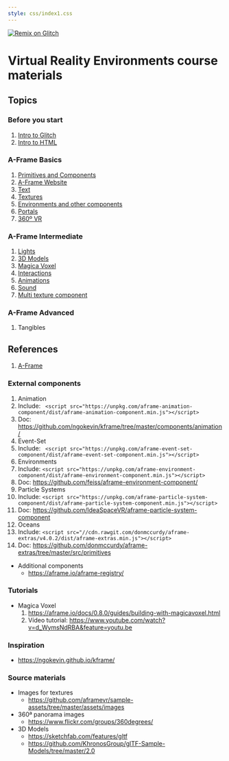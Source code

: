 ```yaml
---
style: css/index1.css
---
```


[![Remix on Glitch](https://cdn.glitch.com/2703baf2-b643-4da7-ab91-7ee2a2d00b5b%2Fremix-button.svg)](https://glitch.com/edit/#!/remix/aframe-usj)

# Virtual Reality Environments course materials 

## Topics


### Before you start

1. <a href="0010-intro-glitch.html">Intro to Glitch</a>
1. <a href="0020-intro-html.html">Intro to HTML</a>

### A-Frame Basics

1. <a href="0100-primitives-components.html">Primitives and Components</a>
1. <a href="0200-aframe-website.html">A-Frame Website</a>
1. <a href="0300-text.html">Text</a>
1. <a href="0400-textures.html">Textures</a>
1. <a href="0500-environments.html">Environments and other components</a>
1. <a href="0600-portals.html" >Portals</a>
1. <a href="0700-360vr.html" >360º VR</a>

### A-Frame Intermediate
1. <a href="0800-lights.html">Lights</a>
1. <a href="0900-3d-models.html">3D Models</a>
1. <a href="1000-magica-voxel.html">Magica Voxel</a>
1. <a href="1100-interactions.html" >Interactions</a>
1. <a href="1200-animations.html" >Animations</a>
1. <a href="1300-sound.html" >Sound</a>
1. <a href="1400-multi-textures.html" >Multi texture component</a>

### A-Frame Advanced

1. Tangibles

## References

1. <a href="http://aframe.io" target="_blank">A-Frame</a>


<!--
### A-Frame Primitives Categorized

* 2D and 3D shapes
  * `<a-box>`: https://aframe.io/docs/0.8.0/primitives/a-box.html
  * `<a-circle>`: https://aframe.io/docs/0.8.0/primitives/a-circle.html
  * `<a-cone>`: https://aframe.io/docs/0.8.0/primitives/a-cone.html
  * `<a-cylinder>`: https://aframe.io/docs/0.8.0/primitives/a-cylinder.html
  * `<a-dodecahedron>`: https://aframe.io/docs/0.8.0/primitives/a-dodecahedron.html
  * `<a-icosahedron>`: https://aframe.io/docs/0.8.0/primitives/a-icosahedron.html
  * `<a-octahedron>`: https://aframe.io/docs/0.8.0/primitives/a-octahedron.html
  * `<a-plane>`: https://aframe.io/docs/0.8.0/primitives/a-plane.html
  * `<a-ring>`: https://aframe.io/docs/0.8.0/primitives/a-ring.html
  * `<a-sky>`: https://aframe.io/docs/0.8.0/primitives/a-sky.html
  * `<a-sphere>`: https://aframe.io/docs/0.8.0/primitives/a-sphere.html
  * `<a-tetrahedron>`: https://aframe.io/docs/0.8.0/primitives/a-tetrahedron.html
  * `<a-torus-knot>`: https://aframe.io/docs/0.8.0/primitives/a-torus-knot.html
  * `<a-torus>`: https://aframe.io/docs/0.8.0/primitives/a-torus.html  
  * `<a-triangle>`: https://aframe.io/docs/0.8.0/primitives/a-triangle.html
  
* 3D Models
  * `<a-gltf-model>`: https://aframe.io/docs/0.8.0/primitives/a-gltf-model.html#sidebar
  * `<a-obj-model>`: https://aframe.io/docs/0.8.0/primitives/a-obj-model.html#sidebar
  
* Interaction
  * `<a-cursor>`: https://aframe.io/docs/0.8.0/primitives/a-cursor.html#sidebar
  * `<a-link>`: https://aframe.io/docs/0.8.0/primitives/a-link.html#sidebar
  
* Lights
  * `<a-light>`: https://aframe.io/docs/0.8.0/primitives/a-light.html#sidebar

* Media (Image, Sound, Text, Video)
  * `<a-curvedimage>`: https://aframe.io/docs/0.8.0/primitives/a-curvedimage.html#sidebar
  * `<a-image>`: https://aframe.io/docs/0.8.0/primitives/a-image.html#sidebar
  * `<a-sound>`: https://aframe.io/docs/0.8.0/primitives/a-sound.html#sidebar
  * `<a-text>`: https://aframe.io/docs/0.8.0/primitives/a-text.html#sidebar
  * `<a-video>`: https://aframe.io/docs/0.8.0/primitives/a-video.html#sidebar
  * `<a-videosphere>`: https://aframe.io/docs/0.8.0/primitives/a-videosphere.html#sidebar

### A-Frame - Other Elements

* `<a-asset-item>`: https://aframe.io/docs/0.8.0/core/asset-management-system.html#lt-a-asset-item-gt
* `<a-assets>`: https://aframe.io/docs/0.8.0/core/asset-management-system.html
* `<a-camera>`: https://aframe.io/docs/0.8.0/primitives/a-camera.html
* `<a-cursor>`: https://aframe.io/docs/0.8.0/primitives/a-cursor.html
* laser-controls: https://aframe.io/docs/0.8.0/components/laser-controls.html
* hand-controls: https://aframe.io/docs/0.8.0/components/hand-controls.html

-->

### External components
1. Animation
  1. Include: ` <script src="https://unpkg.com/aframe-animation-component/dist/aframe-animation-component.min.js"></script>`
  2. Doc: https://github.com/ngokevin/kframe/tree/master/components/animation/
1. Event-Set
  1. Include: ` <script src="https://unpkg.com/aframe-event-set-component/dist/aframe-event-set-component.min.js"></script>`
1. Environments
  1. Include: `<script src="https://unpkg.com/aframe-environment-component/dist/aframe-environment-component.min.js"></script>`
  2. Doc: https://github.com/feiss/aframe-environment-component/
2. Particle Systems
  1. Include: `<script src="https://unpkg.com/aframe-particle-system-component/dist/aframe-particle-system-component.min.js"></script>`
  2. Doc: https://github.com/IdeaSpaceVR/aframe-particle-system-component
3. Oceans
  1. Include: `<script src="//cdn.rawgit.com/donmccurdy/aframe-extras/v4.0.2/dist/aframe-extras.min.js"></script>`
  2. Doc: https://github.com/donmccurdy/aframe-extras/tree/master/src/primitives
  
* Additional components
  * https://aframe.io/aframe-registry/

### Tutorials
* Magica Voxel
  1. https://aframe.io/docs/0.8.0/guides/building-with-magicavoxel.html
  1. Vídeo tutorial: https://www.youtube.com/watch?v=d_WymsNdRBA&feature=youtu.be

### Inspiration
* https://ngokevin.github.io/kframe/

### Source materials

* Images for textures 
  * https://github.com/aframevr/sample-assets/tree/master/assets/images
* 360ª panorama images 
  * https://www.flickr.com/groups/360degrees/
* 3D Models
  * https://sketchfab.com/features/gltf
  * https://github.com/KhronosGroup/glTF-Sample-Models/tree/master/2.0


